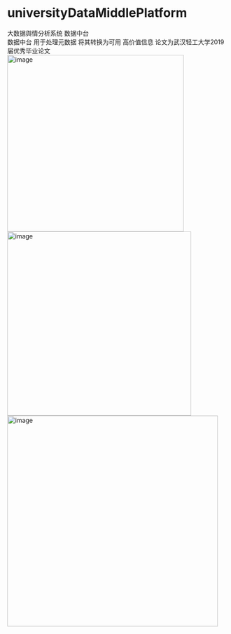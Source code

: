 # universityDataMiddlePlatform
大数据舆情分析系统 数据中台  
数据中台 用于处理元数据 将其转换为可用 高价值信息 论文为武汉轻工大学2019届优秀毕业论文
<img width="403" alt="image" src="https://github.com/3Asterism/universityDataMiddlePlatform/assets/72266886/a1ca5d97-7890-4790-a35a-4f78e7a16936">  
<img width="420" alt="image" src="https://github.com/3Asterism/universityDataMiddlePlatform/assets/72266886/dee02a3d-7141-4ff1-900b-9657e43519e3">  
<img width="481" alt="image" src="https://github.com/3Asterism/universityDataMiddlePlatform/assets/72266886/513f2ce3-dc4b-4b1f-b570-dfd5062fe0f8">



